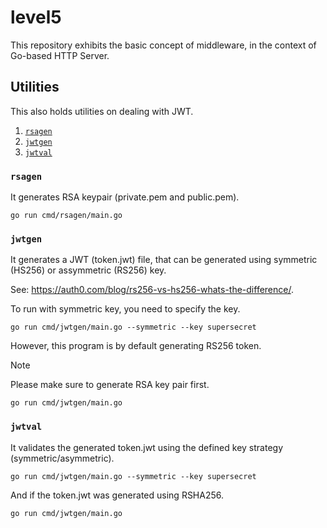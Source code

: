 # level5

This repository exhibits the basic concept of middleware, in the context of Go-based HTTP Server.

## Utilities

This also holds utilities on dealing with JWT.

1. [`rsagen`](./cmd/rsagen)
1. [`jwtgen`](./cmd/jwtgen)
1. [`jwtval`](./cmd/jwtval)

### `rsagen`

It generates RSA keypair (private.pem and public.pem).

```console
go run cmd/rsagen/main.go
```

### `jwtgen`

It generates a JWT (token.jwt) file, that can be generated using symmetric (HS256) or assymmetric (RS256) key.

See: https://auth0.com/blog/rs256-vs-hs256-whats-the-difference/.

To run with symmetric key, you need to specify the key.

```console
go run cmd/jwtgen/main.go --symmetric --key supersecret
```

However, this program is by default generating RS256 token.

> [!NOTE]
> Please make sure to generate RSA key pair first.


```console
go run cmd/jwtgen/main.go
```

### `jwtval`

It validates the generated token.jwt using the defined key strategy (symmetric/asymmetric).

```console
go run cmd/jwtgen/main.go --symmetric --key supersecret
```

And if the token.jwt was generated using RSHA256.

```console
go run cmd/jwtgen/main.go
```
